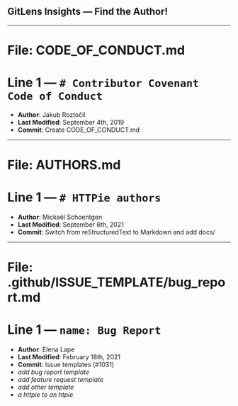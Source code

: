 ## GitLens Insights — Find the Author!

---

#  File: CODE_OF_CONDUCT.md

#  Line 1 — `# Contributor Covenant Code of Conduct`
-  **Author**: Jakub Roztočil
-  **Last Modified**: September 4th, 2019
-  **Commit**: Create CODE_OF_CONDUCT.md

---

#  File: AUTHORS.md

#  Line 1 — `# HTTPie authors`
-  **Author**: Mickaël Schoentgen
-  **Last Modified**: September 6th, 2021
-  **Commit**: Switch from reStructuredText to Markdown and add docs/
---

# File: .github/ISSUE_TEMPLATE/bug_report.md

#  Line 1 — `name: Bug Report`
-  **Author**: Elena Lape
-  **Last Modified**: February 18th, 2021
-  **Commit**: Issue templates (#1031)  
  - *add bug report template*  
  - *add feature request template*  
  - *add other template*  
  - *a httpie to an htpie*
